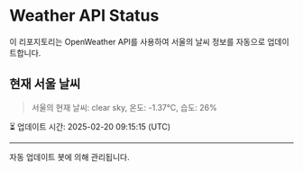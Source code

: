 
# Weather API Status

이 리포지토리는 OpenWeather API를 사용하여 서울의 날씨 정보를 자동으로 업데이트합니다.

## 현재 서울 날씨
> 서울의 현재 날씨: clear sky, 온도: -1.37°C, 습도: 26%

⏳ 업데이트 시간: 2025-02-20 09:15:15 (UTC)

---
자동 업데이트 봇에 의해 관리됩니다.
